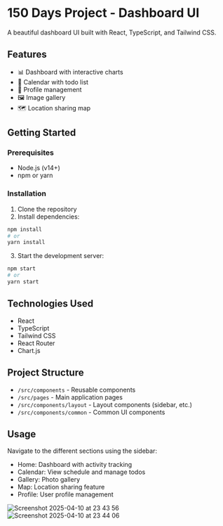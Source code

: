 # 150 Days Project - Dashboard UI

A beautiful dashboard UI built with React, TypeScript, and Tailwind CSS.

## Features

- 📊 Dashboard with interactive charts
- 📅 Calendar with todo list
- 👤 Profile management
- 🖼️ Image gallery
- 🗺️ Location sharing map

## Getting Started

### Prerequisites

- Node.js (v14+)
- npm or yarn

### Installation

1. Clone the repository
2. Install dependencies:

```bash
npm install
# or
yarn install
```

3. Start the development server:

```bash
npm start
# or
yarn start
```

## Technologies Used

- React
- TypeScript
- Tailwind CSS
- React Router
- Chart.js

## Project Structure

- `/src/components` - Reusable components
- `/src/pages` - Main application pages
- `/src/components/layout` - Layout components (sidebar, etc.)
- `/src/components/common` - Common UI components

## Usage

Navigate to the different sections using the sidebar:

- Home: Dashboard with activity tracking
- Calendar: View schedule and manage todos
- Gallery: Photo gallery
- Map: Location sharing feature
- Profile: User profile management

![Screenshot 2025-04-10 at 23 43 56](https://github.com/user-attachments/assets/b65e9028-79c3-4d59-8554-39c29fcb807a)
![Screenshot 2025-04-10 at 23 44 06](https://github.com/user-attachments/assets/94bb3452-a7cc-4def-94b0-19b7b90687fe)

